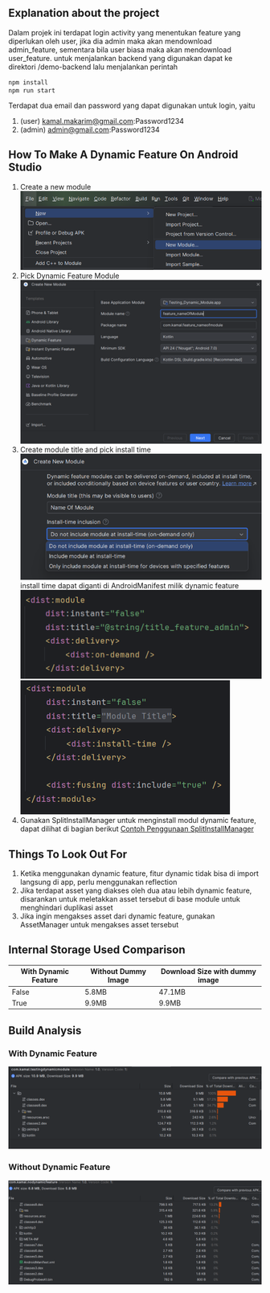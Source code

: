## Explanation about the project

Dalam projek ini terdapat login activity yang menentukan feature yang diperlukan oleh user, jika dia admin maka akan mendownload admin_feature, sementara bila user biasa maka akan mendownload user_feature. untuk menjalankan backend yang digunakan dapat ke direktori /demo-backend lalu menjalankan perintah

```
npm install
npm run start
```

Terdapat dua email dan password yang dapat digunakan untuk login, yaitu

1. (user) kamal.makarim@gmail.com:Password1234
2. (admin) admin@gmail.com:Password1234

## How To Make A Dynamic Feature On Android Studio

1. Create a new module
   ![alt text](./md-image/createModule.png)
2. Pick Dynamic Feature Module
   ![alt text](./md-image/createDynamicFeature.png)
3. Create module title and pick install time
   ![alt text](./md-image/dynamicFeatureOptions.png)
   install time dapat diganti di AndroidManifest milik dynamic feature
   ![alt text](./md-image/on-demand-manifest.png)
   ![alt text](./md-image/instant-manifest.png)
4. Gunakan SplitInstallManager untuk menginstall modul dynamic feature, dapat dilihat di bagian berikut
   [Contoh Penggunaan SplitInstallManager](https://github.com/kamalMakarim/testing-dynamic-feature/blob/main/TestingDynamicModule/app/src/main/java/com/kamal/testingdynamicmodule/dynamic_module/DynamicModuleDownloadUtil.kt)

## Things To Look Out For

1. Ketika menggunakan dynamic feature, fitur dynamic tidak bisa di import langsung di app, perlu menggunakan reflection
2. Jika terdapat asset yang diakses oleh dua atau lebih dynamic feature, disarankan untuk meletakkan asset tersebut di base module untuk menghindari duplikasi asset
3. Jika ingin mengakses asset dari dynamic feature, gunakan AssetManager untuk mengakses asset tersebut

## Internal Storage Used Comparison

| With Dynamic Feature | Without Dummy Image | Download Size with dummy image |
| -------------------- | ------------------- | ------------------------------ |
| False                | 5.8MB               | 47.1MB                         |
| True                 | 9.9MB               | 9.9MB                          |

## Build Analysis

### With Dynamic Feature

![alt text](./md-image/apkAnalysis_dynamicFeature.png)

### Without Dynamic Feature

![alt text](./md-image/apkAnalysis_noDynamicFeature.png)
